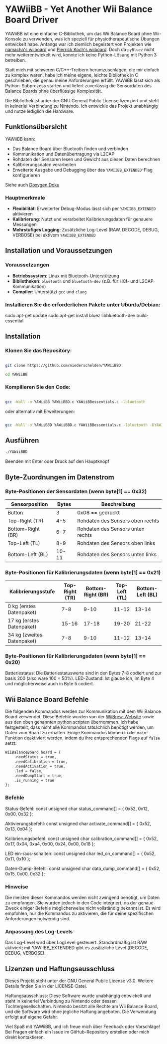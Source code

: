 # YAWiiBB - Yet Another Wii Balance Board Driver

YAWiiBB ist eine einfache C-Bibliothek, um das Wii Balance Board ohne Wii-Konsole zu verwenden, was ich speziell für physiotherapeutische Übungen entwickelt habe. Anfangs war ich ziemlich begeistert von Projekten wie [namacha's wiiboard](https://github.com/namacha/wiiboard) und [Pierrick Koch's wiiboard](https://github.com/PierrickKoch/wiiboard). Doch da `pyBluez` nicht mehr weiterentwickelt wird, konnte ich keine Python-Lösung mit Python 3 betreiben.

Statt mich mit schweren C/C++-Treibern herumzuschlagen, die mir einfach zu komplex waren, habe ich meine eigene, leichte Bibliothek in C geschrieben, die genau meine Anforderungen erfüllt. YAWiiBB lässt sich als Python-Subprozess starten und liefert zuverlässig die Sensordaten des Balance Boards ohne überflüssige Komplexität.

Die Bibliothek ist unter der GNU General Public License lizenziert und steht in keinerlei Verbindung zu Nintendo. Ich entwickle das Projekt unabhängig und nutze lediglich die Hardware.

## Funktionsübersicht

YAWiiBB kann:
- Das Balance Board über Bluetooth finden und verbinden
- Kommunikation und Datenübertragung via L2CAP
- Rohdaten der Sensoren lesen und Gewicht aus diesen Daten berechnen
- Kalibrierungsdaten verarbeiten
- Erweiterte Ausgabe und Debugging über das `YAWIIBB_EXTENDED`-Flag konfigurieren

Siehe auch [Doxygen Doku](https://niederschelden.github.io/YAWiiBBD/files.html)

### Hauptmerkmale

- **Flexibilität**: Erweiterter Debug-Modus lässt sich per `YAWIIBB_EXTENDED` aktivieren
- **Kalibrierung**: Nutzt und verarbeitet Kalibrierungsdaten für genauere Messungen
- **Mehrstufiges Logging**: Zusätzliche Log-Level (RAW, DECODE, DEBUG, VERBOSE) bei aktivem `YAWIIBB_EXTENDED`

## Installation und Voraussetzungen

### Voraussetzungen

- **Betriebssystem**: Linux mit Bluetooth-Unterstützung
- **Bibliotheken**: `bluetooth` und `bluetooth-dev` (z.B. für HCI- und L2CAP-Kommunikation)
- **Compiler**: Unterstützt `gcc` und `clang`



### Installieren Sie die erforderlichen Pakete unter Ubuntu/Debian:

sudo apt-get update
sudo apt-get install bluez libbluetooth-dev build-essential


## Installation

### Klonen Sie das Repository:

```bash

git clone https://github.com/niederschelden/YAWiiBBD

cd YAWiiBB
```
### Kompilieren Sie den Code:

```bash

gcc -Wall -o YAWiiBB YAWiiBBD.c YAWiiBBessentials.c -lbluetooth
```
oder alternativ mit Erweiterungen:

```bash

gcc -Wall -o YAWiiBBD YAWiiBBD.c YAWiiBBessentials.c -lbluetooth -DYAWIIBB_EXTENDED
```
## Ausführen

```bash
./YAWiiBBD
```
Beenden mit Enter oder Druck auf den Hauptknopf

## Byte-Zuordnungen im Datenstrom

### Byte-Positionen der Sensordaten (wenn byte[1] == 0x32)

| Sensorposition    | Bytes | Beschreibung                     |
|-------------------|-------|----------------------------------|
| Button            | 3     | 0x08 == gedrückt                 |
| Top-Right (TR)    | 4-5   | Rohdaten des Sensors oben rechts |
| Bottom-Right (BR) | 6-7   | Rohdaten des Sensors unten rechts|
| Top-Left (TL)     | 8-9   | Rohdaten des Sensors oben links  |
| Bottom-Left (BL)  | 10-11 | Rohdaten des Sensors unten links  |

### Byte-Positionen für Kalibrierungsdaten (wenn byte[1] == 0x21)

| Kalibrierungsstufe | Top-Right (TR) | Bottom-Right (BR) | Top-Left (TL) | Bottom-Left (BL) |
|------------------------------|----------------|--------------------|---------------|-------------------|
| 0 kg (erstes Datenpaket)     | 7-8            | 9-10              | 11-12         | 13-14            |
| 17 kg (erstes Datenpaket)    | 15-16          | 17-18             | 19-20         | 21-22            |
| 34 kg (zweites Datenpaket)   | 7-8            | 9-10              | 11-12         | 13-14            |

### Byte-Positionen für Kalibrierungsdaten (wenn byte[1] == 0x20)

Batteriestatus: Die Batteriestatuswerte sind in den Bytes 7-8 codiert und zur basis 200 (also wäre 100 = 50%).
LED-Zustand: Ist glaube ich, im Byte 4 und möglicherweise auch in Byte 5 codiert.

## Wii Balance Board Befehle

Die folgenden Kommandos werden zur Kommunikation mit dem Wii Balance Board verwendet. Diese Befehle wurden von der [WiiBrew-Website](https://wiibrew.org/wiki/Wii_Balance_Board#Wii_Initialisation_Sequence) sowie aus den oben genannten python scripten übernommen. Ich habe festgestellt, dass nicht alle Kommandos tatsächlich benötigt werden, um Daten vom Board zu erhalten. Einige Kommandos können in der `main`-Funktion deaktiviert werden, indem du ihre entsprechenden Flags auf `false` setzt:

```Markdown
WiiBalanceBoard board = {
    .needStatus = true,
    .needCalibration = true,
    .needActivation = true,
    .led = false,
    .needDumpStart = true,
    .is_running = true
};
```
### Befehle

Status-Befehl:
const unsigned char status_command[] = { 0x52, 0x12, 0x00, 0x32 };

Aktivierungsbefehl:
const unsigned char activate_command[] = { 0x52, 0x13, 0x04 };

Kalibrierungsbefehl:
const unsigned char calibration_command[] = { 0x52, 0x17, 0x04, 0xa4, 0x00, 0x24, 0x00, 0x18 };

LED ein-/aus-schalten:
const unsigned char led_on_command[] = { 0x52, 0x11, 0x10 };

Daten-Dump-Befehl:
const unsigned char data_dump_command[] = { 0x52, 0x15, 0x00, 0x32 };

### Hinweise

Die meisten dieser Kommandos werden nicht zwingend benötigt, um Daten zu empfangen. Sie wurden jedoch in den Code integriert, da der genaue Zweck einiger Befehle möglicherweise nicht vollständig bekannt ist. Es wird empfohlen, nur die Kommandos zu aktivieren, die für deine spezifischen Anforderungen notwendig sind.


### Anpassung des Log-Levels

Das Log-Level wird über LogLevel gesteuert. Standardmäßig ist RAW aktiviert; mit YAWIIBB_EXTENDED gibt es zusätzliche Level (DECODE, DEBUG, VERBOSE).

## Lizenzen und Haftungsausschluss

Dieses Projekt steht unter der GNU General Public License v3.0. Weitere Details finden Sie in der LICENSE-Datei.

Haftungsausschluss: Diese Software wurde unabhängig entwickelt und steht in keinerlei Verbindung zu Nintendo oder dessen Tochtergesellschaften. Nintendo besitzt alle Rechte am Wii Balance Board, und die Software wird ohne jegliche Haftung angeboten. Die Verwendung erfolgt auf eigene Gefahr.

Viel Spaß mit YAWiiBB, und ich freue mich über Feedback oder Vorschläge! Bei Fragen einfach ein Issue im GitHub-Repository erstellen oder mich direkt kontaktieren.

